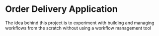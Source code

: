# Order Delivery Application
The idea behind this project is to experiment with building and managing workflows from the scratch without 
using a workflow management tool